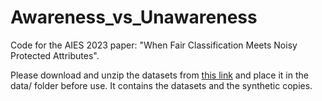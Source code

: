 # Awareness_vs_Unawareness

Code for the AIES 2023 paper: "When Fair Classification Meets Noisy Protected Attributes".

Please download and unzip the datasets from [this link](https://drive.google.com/file/d/1yGe-gqctpTepI1wDoZouaeT4ue2QqZMQ/view?usp=sharing) and place it in the data/ folder before use. It contains the datasets and the synthetic copies.